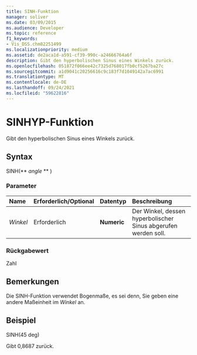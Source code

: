 ```yaml
---
title: SINH-Funktion
manager: soliver
ms.date: 03/09/2015
ms.audience: Developer
ms.topic: reference
f1_keywords:
- Vis_DSS.chm82251499
ms.localizationpriority: medium
ms.assetid: de2aca1d-a591-cf39-990c-a24666764a6f
description: Gibt den hyperbolischen Sinus eines Winkels zurück.
ms.openlocfilehash: 051872f066ee42c7325d768017fb0cf5267ba27c
ms.sourcegitcommit: a1d9041c20256616c9c183f7d1049142a7ac6991
ms.translationtype: MT
ms.contentlocale: de-DE
ms.lasthandoff: 09/24/2021
ms.locfileid: "59622816"
---
```

# <a name="sinh-function"></a>SINHYP-Funktion

Gibt den hyperbolischen Sinus eines Winkels zurück. 
  
## <a name="syntax"></a>Syntax

SINH(** *angle* ** ) 
  
### <a name="parameters"></a>Parameter

|**Name**|**Erforderlich/Optional**|**Datentyp**|**Beschreibung**|
|:-----|:-----|:-----|:-----|
| _Winkel_ <br/> |Erforderlich  <br/> |**Numeric** <br/> |Der Winkel, dessen hyperbolischer Sinus abgerufen werden soll.  <br/> |
   
### <a name="return-value"></a>Rückgabewert

Zahl
  
## <a name="remarks"></a>Bemerkungen

Die SINH-Funktion verwendet Bogenmaße, es sei denn, Sie geben eine andere Maßeinheit im  _Winkel_ an.
  
## <a name="example"></a>Beispiel

SINH(45 deg) 
  
Gibt 0,8687 zurück. 
  

